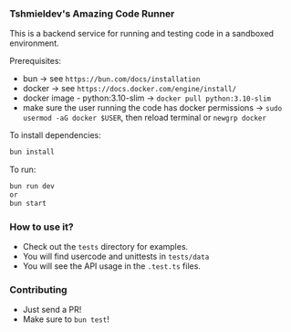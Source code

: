 ### Tshmieldev's Amazing Code Runner
This is a backend service for running and testing code in a sandboxed environment.

Prerequisites:
- bun -> see `https://bun.com/docs/installation`
- docker -> see `https://docs.docker.com/engine/install/`
- docker image - python:3.10-slim -> `docker pull python:3.10-slim`
- make sure the user running the code has docker permissions -> `sudo usermod -aG docker $USER`, then reload terminal or `newgrp docker`

To install dependencies:
```sh
bun install
```

To run:
```sh
bun run dev
or
bun start
```

### How to use it?
- Check out the `tests` directory for examples.
- You will find usercode and unittests in `tests/data`
- You will see the API usage in the `.test.ts` files.

### Contributing
- Just send a PR!
- Make sure to `bun test`!
